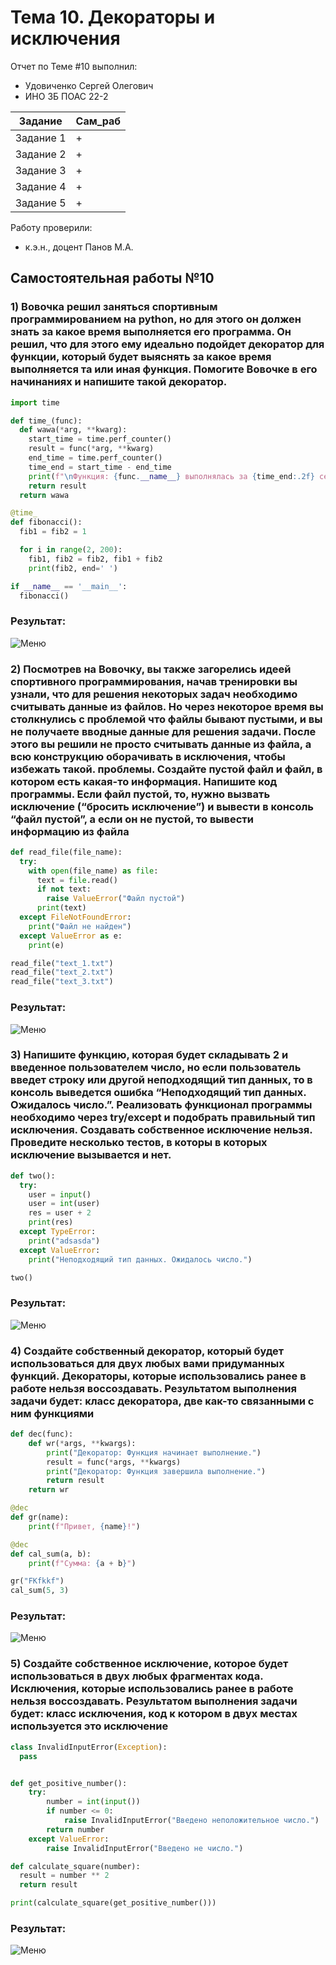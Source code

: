 # Тема 10. Декораторы и исключения
Отчет по Теме #10 выполнил:
- Удовиченко Сергей Олегович
- ИНО ЗБ ПОАС 22-2

| Задание | Сам_раб |
| ------ | ------ |
| Задание 1 | + |
| Задание 2 | + |
| Задание 3 | + |
| Задание 4 | + |
| Задание 5 | + |

Работу проверили:
- к.э.н., доцент Панов М.А.
## Самостоятельная работы №10

### 1) Вовочка решил заняться спортивным программированием на python, но для этого он должен знать за какое время выполняется его программа. Он решил, что для этого ему идеально подойдет декоратор для функции, который будет выяснять за какое время выполняется та или иная функция. Помогите Вовочке в его начинаниях и напишите такой декоратор.

```python
import time

def time_(func):
  def wawa(*arg, **kwarg):
    start_time = time.perf_counter()
    result = func(*arg, **kwarg)
    end_time = time.perf_counter()
    time_end = start_time - end_time
    print(f"\nФункция: {func.__name__} выполнялась за {time_end:.2f} секунд.")
    return result
  return wawa

@time_
def fibonacci():
  fib1 = fib2 = 1

  for i in range(2, 200):
    fib1, fib2 = fib2, fib1 + fib2
    print(fib2, end=' ')

if __name__ == '__main__':
  fibonacci()
```
### Результат:
  ![Меню](https://github.com/SergUdav/PI/blob/LR10/pic/1.png)

### 2) Посмотрев на Вовочку, вы также загорелись идеей спортивного программирования, начав тренировки вы узнали, что для решения некоторых задач необходимо считывать данные из файлов. Но через некоторое время вы столкнулись с проблемой что файлы бывают пустыми, и вы не получаете вводные данные для решения задачи. После этого вы решили не просто считывать данные из файла, а всю конструкцию оборачивать в исключения, чтобы избежать такой. проблемы. Создайте пустой файл и файл, в котором есть какая-то информация. Напишите код программы. Если файл пустой, то, нужно вызвать исключение (“бросить исключение”) и вывести в консоль “файл пустой”, а если он не пустой, то вывести информацию из файла

```python
def read_file(file_name):
  try:
    with open(file_name) as file:
      text = file.read()
      if not text:
        raise ValueError("Файл пустой")
      print(text)
  except FileNotFoundError:
    print("Файл не найден")
  except ValueError as e:
    print(e)

read_file("text_1.txt")
read_file("text_2.txt")
read_file("text_3.txt")
```
### Результат:
  ![Меню](https://github.com/SergUdav/PI/blob/LR10/pic/2.png)

### 3) Напишите функцию, которая будет складывать 2 и введенное пользователем число, но если пользователь введет строку или другой неподходящий тип данных, то в консоль выведется ошибка “Неподходящий тип данных. Ожидалось число.”. Реализовать функционал программы необходимо через try/except и подобрать правильный тип исключения. Создавать собственное исключение нельзя. Проведите несколько тестов, в которы в которых исключение вызывается и нет.

```python
def two():
  try:
    user = input()
    user = int(user)
    res = user + 2
    print(res)
  except TypeError:
    print("adsasda")
  except ValueError:
    print("Неподходящий тип данных. Ожидалось число.")

two()
```
### Результат:
  ![Меню](https://github.com/SergUdav/PI/blob/LR10/pic/3.png)

### 4) Создайте собственный декоратор, который будет использоваться для двух любых вами придуманных функций. Декораторы, которые использовались ранее в работе нельзя воссоздавать. Результатом выполнения задачи будет: класс декоратора, две как-то связанными с ним функциями

```python
def dec(func):
    def wr(*args, **kwargs):
        print("Декоратор: Функция начинает выполнение.")
        result = func(*args, **kwargs)
        print("Декоратор: Функция завершила выполнение.")
        return result
    return wr

@dec
def gr(name):
    print(f"Привет, {name}!")

@dec
def cal_sum(a, b):
    print(f"Сумма: {a + b}")

gr("FKfkkf")
cal_sum(5, 3)
```
### Результат:
  ![Меню](https://github.com/SergUdav/PI/blob/LR10/pic/4.png)

### 5) Создайте собственное исключение, которое будет использоваться в двух любых фрагментах кода. Исключения, которые использовались ранее в работе нельзя воссоздавать. Результатом выполнения задачи будет: класс исключения, код к котором в двух местах используется это исключение

```python
class InvalidInputError(Exception):
  pass


def get_positive_number():
    try:
        number = int(input())
        if number <= 0:
            raise InvalidInputError("Введено неположительное число.")
        return number
    except ValueError:
        raise InvalidInputError("Введено не число.")

def calculate_square(number):
  result = number ** 2
  return result

print(calculate_square(get_positive_number()))
```
### Результат:
  ![Меню](https://github.com/SergUdav/PI/blob/LR10/pic/5.png)
